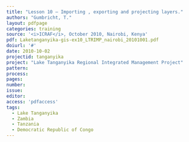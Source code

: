 ```yaml
---
title: "Lesson 10 – Importing , exporting and projecting layers."
authors: "Gumbricht, T."
layout: pdfpage
categories: training
source: '<i>ICRAF</i>, October 2010, Nairobi, Kenya'
pdf: Laketanganyika-gis-ex10_LTRIMP_nairobi_20101001.pdf
doiurl: '#'
date: 2010-10-02
projectid: tanganyika
project: "Lake Tanganyika Regional Integrated Management Project"
pattern:
process:
pages:
number:
issue:
editor:
access: 'pdfaccess'
tags:
  - Lake Tanganyika
  - Zambia
  - Tanzania
  - Democratic Republic of Congo
---
```

